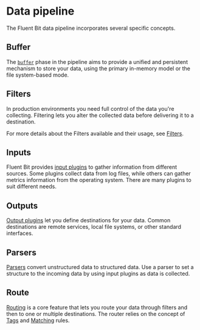 # Data pipeline

The Fluent Bit data pipeline incorporates several specific concepts.

## Buffer

The [`buffer`](./buffering.md) phase in the pipeline aims to provide a unified and persistent mechanism to store your data, using the primary in-memory model or the file system-based mode.

## Filters

In production environments you need full control of the data you're collecting. Filtering lets you alter the collected data before delivering it to a destination.

For more details about the Filters available and their usage, see [Filters](../pipeline/filters.md).

## Inputs

Fluent Bit provides [input plugins](../pipeline/inputs.md) to gather information from different sources. Some plugins collect data from log files, while others can gather metrics information from the operating system. There are many plugins to suit different needs.

## Outputs

[Output plugins](../pipeline/outputs.md) let you define destinations for your data. Common destinations are remote services, local file systems, or other standard interfaces.

## Parsers

[Parsers](../pipeline.parsers.md) convert unstructured data to structured data. Use a parser to set a structure to the incoming data by using input plugins as data is collected.

## Route

[Routing](../pipeline/router.md) is a core feature that lets you route your data through filters and then to one or multiple destinations. The router relies on the concept of [Tags](../concepts/key-concepts#tag.md) and [Matching](../concepts/key-concepts#match.md) rules.

